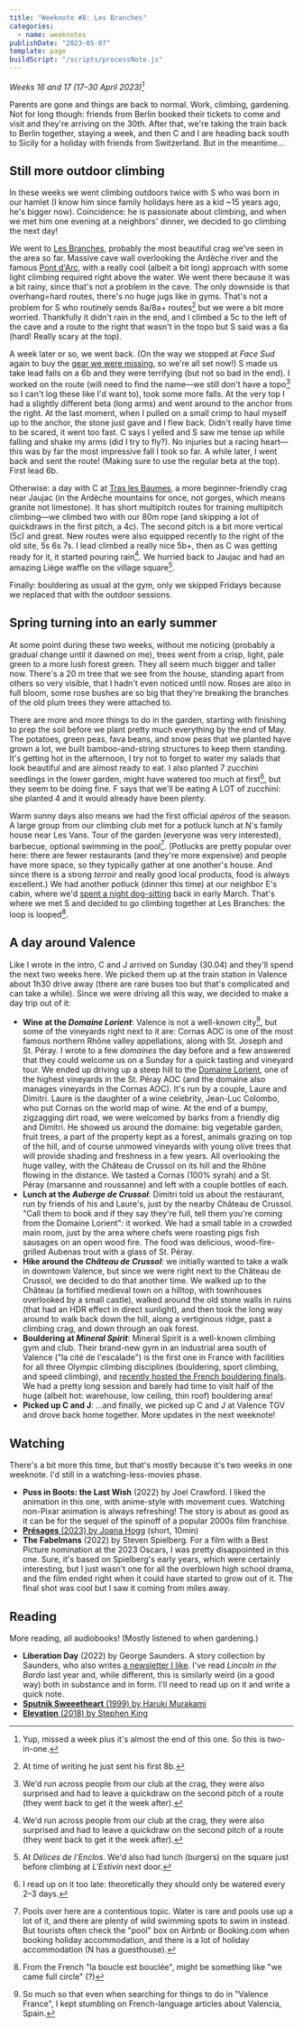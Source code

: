 ```yaml
---
title: "Weeknote #8: Les Branches"
categories:
  - name: weeknotes
publishDate: "2023-05-07"
template: page
buildScript: "/scripts/processNote.js"
---
```


_Weeks 16 and 17 (17–30 April 2023)[^1]_

Parents are gone and things are back to normal. Work, climbing, gardening. Not for long though: friends from Berlin booked their tickets to come and visit and they're arriving on the 30th. After that, we're taking the train back to Berlin together, staying a week, and then C and I are heading back south to Sicily for a holiday with friends from Switzerland. But in the meantime...

## Still more outdoor climbing

In these weeks we went climbing outdoors twice with S who was born in our hamlet (I know him since family holidays here as a kid ~15 years ago, he's bigger now). Coincidence: he is passionate about climbing, and when we met him one evening at a neighbors' dinner, we decided to go climbing the next day!

We went to [Les Branches](https://www.ffme.fr/sne-fiche/679/), probably the most beautiful crag we've seen in the area so far. Massive cave wall overlooking the Ardèche river and the famous [Pont d'Arc](https://en.wikipedia.org/wiki/Pont_d%27Arc), with a really cool (albeit a bit long) approach with some light climbing required right above the water. We went there because it was a bit rainy, since that's not a problem in the cave. The only downside is that overhang=hard routes, there's no huge jugs like in gyms. That's not a problem for S who routinely sends 8a/8a+ routes[^2] but we were a bit more worried. Thankfully it didn't rain in the end, and I climbed a 5c to the left of the cave and a route to the right that wasn't in the topo but S said was a 6a (hard! Really scary at the top).

A week later or so, we went back. (On the way we stopped at _Face Sud_ again to buy the [gear we were missing](/notes/weeknote-7-fluctuating-weather-and-feelings/), so we're all set now!) S made us take lead falls on a 6b and they were terrifying (but not so bad in the end). I worked on the route (will need to find the name—we still don't have a topo[^3] so I can't log these like I'd want to), took some more falls. At the very top I had a slightly different beta (long arms) and went around to the anchor from the right. At the last moment, when I pulled on a small crimp to haul myself up to the anchor, the stone just gave and I flew back. Didn't really have time to be scared, it went too fast. C says I yelled and S saw me tense up while falling and shake my arms (did I try to fly?). No injuries but a racing heart—this was by far the most impressive fall I took so far. A while later, I went back and sent the route! (Making sure to use the regular beta at the top). First lead 6b.

Otherwise: a day with C at [Tras les Baumes](https://www.ffme.fr/sne-fiche/697/), a more beginner-friendly crag near Jaujac (in the Ardèche mountains for once, not gorges, which means granite not limestone). It has short multipitch routes for training multipitch climbing—we climbed two with our 80m rope (and skipping a lot of quickdraws in the first pitch, a 4c). The second pitch is a bit more vertical (5c) and great. New routes were also equipped recently to the right of the old site, 5s 6s 7s. I lead climbed a really nice 5b+, then as C was getting ready for it, it started pouring rain[^3]. We hurried back to Jaujac and had an amazing Liège waffle on the village square[^4].

Finally: bouldering as usual at the gym, only we skipped Fridays because we replaced that with the outdoor sessions.

## Spring turning into an early summer

At some point during these two weeks, without me noticing (probably a gradual change until it dawned on me), trees went from a crisp, light, pale green to a more lush forest green. They all seem much bigger and taller now. There's a 20 m tree that we see from the house, standing apart from others so very visible, that I hadn't even noticed until now. Roses are also in full bloom, some rose bushes are so big that they're breaking the branches of the old plum trees they were attached to.

There are more and more things to do in the garden, starting with finishing to prep the soil before we plant pretty much everything by the end of May. The potatoes, green peas, fava beans, and snow peas that we planted have grown a lot, we built bamboo-and-string structures to keep them standing. It's getting hot in the afternoon, I try not to forget to water my salads that look beautiful and are almost ready to eat. I also planted 7 zucchini seedlings in the lower garden, might have watered too much at first[^5], but they seem to be doing fine. F says that we'll be eating A LOT of zucchini: she planted 4 and it would already have been plenty.

Warm sunny days also means we had the first official <span lang="fr">_apéros_</span> of the season. A large group from our climbing club met for a potluck lunch at N's family house near Les Vans. Tour of the garden (everyone was very interested), barbecue, optional swimming in the pool[^6]. (Potlucks are pretty popular over here: there are fewer restaurants (and they're more expensive) and people have more space, so they typically gather at one another's house. And since there is a strong <span lang="fr">_terroir_</span> and really good local products, food is always excellent.) We had another potluck (dinner this time) at our neighbor E's cabin, where we'd [spent a night dog-sitting](/notes/weeknote-1-first-crag-climb/) back in early March. That's where we met S and decided to go climbing together at Les Branches: the loop is looped[^7].

## A day around Valence

Like I wrote in the intro, C and J arrived on Sunday (30.04) and they'll spend the next two weeks here. We picked them up at the train station in Valence about 1h30 drive away (there are rare buses too but that's complicated and can take a while). Since we were driving all this way, we decided to make a day trip out of it:

- **Wine at the _Domaine Lorient_**: Valence is not a well-known city[^8], but some of the vineyards right next to it are: Cornas AOC is one of the most famous northern Rhône valley appellations, along with St. Joseph and St. Péray. I wrote to a few <span lang="fr">_domaines_</span> the day before and a few answered that they could welcome us on a Sunday for a quick tasting and vineyard tour. We ended up driving up a steep hill to the [Domaine Lorient](https://www.domainelorient.com/), one of the highest vineyards in the St. Péray AOC (and the <span lang="fr">domaine</span> also manages vineyards in the Cornas AOC). It's run by a couple, Laure and Dimitri. Laure is the daughter of a wine celebrity, Jean-Luc Colombo, who put Cornas on the world map of wine. At the end of a bumpy, zigzagging dirt road, we were welcomed by barks from a friendly dig and Dimitri. He showed us around the <span lang="fr">domaine</span>: big vegetable garden, fruit trees, a part of the property kept as a forest, animals grazing on top of the hill, and of course unmowed vineyards with young olive trees that will provide shading and freshness in a few years. All overlooking the huge valley, with the Château de Crussol on its hill and the Rhône flowing in the distance. We tasted a Cornas (100% syrah) and a St. Péray (marsanne and roussanne) and left with a couple bottles of each.
- **Lunch at the _Auberge de Crussol_**: Dimitri told us about the restaurant, run by friends of his and Laure's, just by the nearby Château de Crussol. "Call them to book and if they say they're full, tell them you're coming from the Domaine Lorient": it worked. We had a small table in a crowded main room, just by the area where chefs were roasting pigs fish sausages on an open wood fire. The food was delicious, wood-fire-grilled Aubenas trout with a glass of St. Péray.
- **Hike around the _Château de Crussol_**: we initially wanted to take a walk in downtown Valence, but since we were right next to the Château de Crussol, we decided to do that another time. We walked up to the Château (a fortified medieval town on a hilltop, with townhouses overlooked by a small castle), walked around the old stone walls in ruins (that had an HDR effect in direct sunlight), and then took the long way around to walk back down the hill, along a vertiginous ridge, past a climbing crag, and down through an oak forest.
- **Bouldering at _Mineral Spirit_**: Mineral Spirit is a well-known climbing gym and club. Their brand-new gym in an industrial area south of Valence ("la cité de l'escalade") is the first one in France with facilities for all three Olympic climbing disciplines (bouldering, sport climbing, and speed climbing), and [recently hosted the French bouldering finals](https://www.youtube.com/watch?v=Kzl6ZWTmdB0). We had a pretty long session and barely had time to visit half of the huge (albeit hot: warehouse, low ceiling, thin roof) bouldering area!
- **Picked up C and J**: ...and finally, we picked up C and J at Valence TGV and drove back home together. More updates in the next weeknote!

## Watching

There's a bit more this time, but that's mostly because it's two weeks in one weeknote. I'd still in a watching-less-movies phase.

- **Puss in Boots: the Last Wish** (2022) by Joel Crawford. I liked the animation in this one, with anime-style with movement cues. Watching non-Pixar animation is always refreshing! The story is about as good as it can be for the sequel of the spinoff of a popular 2000s film franchise.
- [**Présages** (2023) by Joana Hogg](/notes/presages-by-joana-hogg/) (short, 10min)
- **The Fabelmans** (2022) by Steven Spielberg. For a film with a Best Picture nomination at the 2023 Oscars, I was pretty disappointed in this one. Sure, it's based on Spielberg's early years, which were certainly interesting, but I just wasn't one for all the overblown high school drama, and the film ended right when it could have started to grow out of it. The final shot was cool but I saw it coming from miles away.

## Reading

More reading, all audiobooks! (Mostly listened to when gardening.)

- **Liberation Day** (2022) by George Saunders. A story collection by Saunders, who also writes [a newsletter I like](https://georgesaunders.substack.com/). I've read _Lincoln in the Bardo_ last year and, while different, this is similarly weird (in a good way) both in substance and in form. I'll need to read up on it and write a quick note.
- [**Sputnik Sweeetheart** (1999) by Haruki Murakami](/notes/sputnik-sweetheart-by-haruki-murakami/)
- [**Elevation** (2018) by Stephen King](/notes/elevation-by-stephen-king/)

[^1]: Yup, missed a week plus it's almost the end of this one. So this is two-in-one.
[^2]: At time of writing he just sent his first 8b.
[^3]: We'd run across people from our club at the crag, they were also surprised and had to leave a quickdraw on the second pitch of a route (they went back to get it the week after).
[^4]: At _Délices de l'Enclos_. We'd also had lunch (burgers) on the square just before climbing at _L'Estivin_ next door.
[^5]: I read up on it too late: theoretically they should only be watered every 2–3 days.
[^6]: Pools over here are a contentious topic. Water is rare and pools use up a lot of it, and there are plenty of wild swimming spots to swim in instead. But tourists often check the "pool" box on Airbnb or Booking.com when booking holiday accommodation, and there is a lot of holiday accommodation (N has a guesthouse).
[^7]: From the French "la boucle est bouclée", might be something like "we came full circle" (?)
[^8]: So much so that even when searching for things to do in "Valence France", I kept stumbling on French-language articles about Valencia, Spain.
